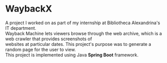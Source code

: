 # WaybackX
A project I worked on as part of my internship at Bibliotheca Alexandrina's IT department.<br>
Wayback Machine lets viewers browse through the web archive, which is a web crawler that provides screenshots of<br>
websites at particular dates. This project's purpose was to generate a random page for the user to view.<br>
This project is implemented using Java **Spring Boot** framework.
